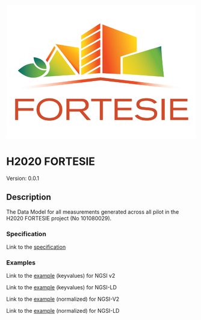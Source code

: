 [![FORTESIE](./LOGO.png "Logo")](http://fortesie.eu/)
# H2020 FORTESIE
Version: 0.0.1

## Description 

The Data Model for all measurements generated across all pilot in the H2020 FORTESIE project (No 101080029).

### Specification

<!-- Link to the [interactive specification](https://swagger.lab.fiware.org/?url=https://smart-data-models.github.io/dataModel.Energy/ACMeasurement/swagger.yaml) -->

Link to the [specification](./doc/spec.md)

### Examples

Link to the [example](./examples/example.json) (keyvalues) for NGSI v2

Link to the [example](./examples/example.jsonld) (keyvalues) for NGSI-LD

Link to the [example](./examples/example-normalized.json) (normalized) for NGSI-V2

Link to the [example](./examples/example-normalized.jsonld) (normalized) for NGSI-LD
